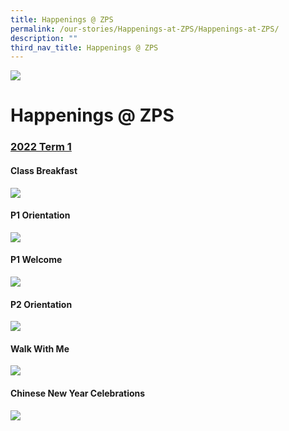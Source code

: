 ```yaml
---
title: Happenings @ ZPS
permalink: /our-stories/Happenings-at-ZPS/Happenings-at-ZPS/
description: ""
third_nav_title: Happenings @ ZPS
---
```

![](/images/OurProgrammes.png)

Happenings @ ZPS
================

  

### [2022 Term 1](/our-stories/Happenings-at-ZPS/2022-Term-1/)

#### **Class Breakfast**

![](/images/Class%20Breakfast.gif)


#### **P1 Orientation**

![](/images/P1%20Orientation.gif)

#### **P1 Welcome**

![](/images/P1%20Welcome.gif)

#### **P2 Orientation**

![](/images/P2%20Orientation.gif)

#### **Walk With Me**

![](/images/Walk%20With%20Me.gif)

#### **Chinese New Year Celebrations**

![](/images/Chinese%20New%20Year%20Celebrations.gif)